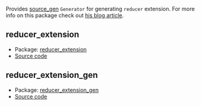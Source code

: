 Provides [source_gen](https://pub.dev/packages/source_gen) `Generator` for generating `reducer` extension. For more info on this package check out [his blog article](https://www.oleksandrkirichenko.com/blog/dart-extensions/).

## reducer_extension
* Package: [reducer_extension](https://pub.dev/packages/reducer_extension)
* [Source code](https://github.com/numen31337/reducer_extension/tree/master/reducer_extension)


## reducer_extension_gen
* Package: [reducer_extension_gen](https://pub.dev/packages/reducer_extension_gen)
* [Source code](https://github.com/numen31337/reducer_extension/tree/master/reducer_extension_gen)
